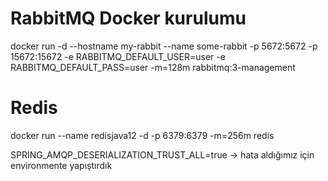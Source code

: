 # RabbitMQ Docker kurulumu
docker run -d --hostname my-rabbit --name some-rabbit -p 5672:5672 -p 15672:15672 -e RABBITMQ_DEFAULT_USER=user -e RABBITMQ_DEFAULT_PASS=user -m=128m rabbitmq:3-management

# Redis
docker run --name redisjava12 -d -p 6379:6379 -m=256m  redis





SPRING_AMQP_DESERIALIZATION_TRUST_ALL=true -> hata aldığımız için environmente yapıştırdık